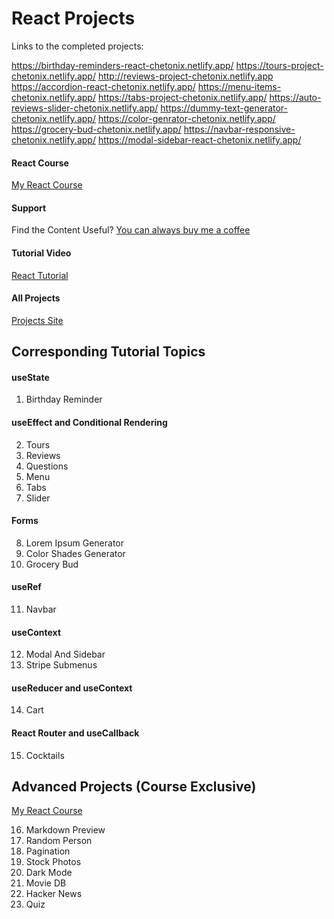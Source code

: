 # React Projects

Links to the completed projects:

https://birthday-reminders-react-chetonix.netlify.app/
https://tours-project-chetonix.netlify.app/
http://reviews-project-chetonix.netlify.app
https://accordion-react-chetonix.netlify.app/
https://menu-items-chetonix.netlify.app/
https://tabs-project-chetonix.netlify.app/
https://auto-reviews-slider-chetonix.netlify.app/
https://dummy-text-generator-chetonix.netlify.app/
https://color-genrator-chetonix.netlify.app/
https://grocery-bud-chetonix.netlify.app/
https://navbar-responsive-chetonix.netlify.app/
https://modal-sidebar-react-chetonix.netlify.app/

#### React Course

[My React Course](https://www.udemy.com/course/react-tutorial-and-projects-course/?referralCode=FEE6A921AF07E2563CEF)

#### Support

Find the Content Useful? [You can always buy me a coffee](https://www.buymeacoffee.com/johnsmilga)

#### Tutorial Video

[React Tutorial](https://youtu.be/iZhV0bILFb0)

#### All Projects

[Projects Site](https://react-projects.netlify.app/)

## Corresponding Tutorial Topics

#### useState

1. Birthday Reminder

#### useEffect and Conditional Rendering

2. Tours
3. Reviews
4. Questions
5. Menu
6. Tabs
7. Slider

#### Forms

8. Lorem Ipsum Generator
9. Color Shades Generator
10. Grocery Bud

#### useRef

11. Navbar

#### useContext

12. Modal And Sidebar
13. Stripe Submenus

#### useReducer and useContext

14. Cart

#### React Router and useCallback

15. Cocktails

## Advanced Projects (Course Exclusive)

[My React Course](https://www.udemy.com/course/react-tutorial-and-projects-course/?referralCode=FEE6A921AF07E2563CEF)

16. Markdown Preview
17. Random Person
18. Pagination
19. Stock Photos
20. Dark Mode
21. Movie DB
22. Hacker News
23. Quiz
